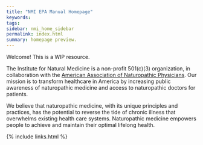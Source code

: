 ```yaml
---
title: "NMI EPA Manual Homepage"
keywords: 
tags: 
sidebar: nmi_home_sidebar 
permalink: index.html
summary: homepage preview.
---
```


Welcome! This is a WIP resource.

The Institute for Natural Medicine is a non-profit 501(c)(3) organization, in collaboration with the [American Association of Naturopathic Physicians](https://naturopathic.org/). Our mission is to transform healthcare in America by increasing public awareness of naturopathic medicine and access to naturopathic doctors for patients.

We believe that naturopathic medicine, with its unique principles and practices, has the potential to reverse the tide of chronic illness that overwhelms existing health care systems. Naturopathic medicine empowers people to achieve and maintain their optimal lifelong health.

{% include links.html %}
